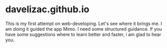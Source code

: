 # davelizac.github.io
This is my first attempt on web-developing. Let's see where it brings me. I am doing it guided the app Mimo. I need some structured guidance. If you have some suggestions where to learn better and faster, i am glad to hear you.  
